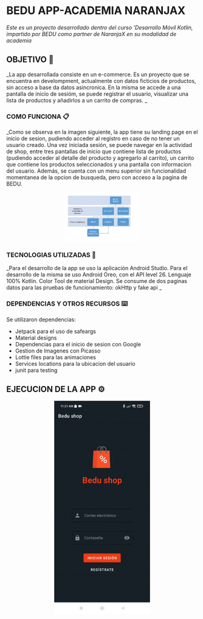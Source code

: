 # BEDU APP-ACADEMIA NARANJAX

_Este es un proyecto desarrollado dentro del curso 'Desarrollo Móvil Kotlin, impartido por BEDU como partner de NaranjaX en su modalidad de academia_

## OBJETIVO 💼

_La app desarrollada consiste en un e-commerce. Es un proyecto que se encuentra en develompment, actualmente con datos ficticios de productos, 
sin acceso a base da datos asincronica. En la misma se accede a una pantalla de inicio de sesióm, se puede registrar el usuario, visualizar una lista de productos 
y  añadirlos a un carrito de compras.
_


### COMO FUNCIONA 📋

_Como se observa en la imagen siguiente, la app tiene su landing page en el inicio de sesion, pudiendo acceder al registro en caso de no tener un  usuario creado.
Una vez iniciada sesión, se puede navegar en la actividad de shop, entre tres pantallas de inicio que contiene lista de productos (pudiendo acceder al detalle del 
producto y agregarlo al carrito), un carrito que contiene los productos seleccionados y una pantalla con informacion del usuario. 
Además, se cuenta con un menu superior sin funcionalidad momentanea de la opcion de busqueda, pero con acceso a la pagina de BEDU.


<div align="center"><img src="Images/Flujo app grafico.JPG" width="40%"></div>

### TECNOLOGIAS UTILIZADAS 🔧

_Para el desarrollo de la app se uso la aplicación Android Studio. Para el desarrollo de la misma se uso Android Oreo, con el API level 26. 
Lenguaje 100% Kotlin.
Color Tool de material Design.
Se consume de dos paginas datos para las pruebas de funcionamiento: okHttp y fake api 
_

### DEPENDENCIAS Y OTROS RECURSOS ⌨️

Se utilizaron dependencias:
* Jetpack para el uso de safeargs
* Material designs
* Dependencias para el inicio de sesion con Google
* Gestion de Imagenes con Picasso
* Lottie files para las animaciones
* Services locations para la ubicacion del usuario
* junit para testing

## EJECUCION DE LA APP ⚙️
<div align="center"><img src="Images/DEMO-BESUSHOP (1).gif" width="50%" ></div>


